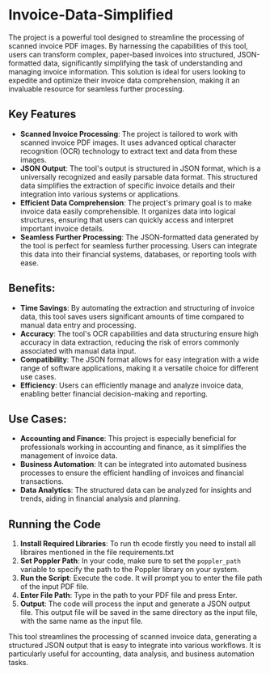 # Invoice-Data-Simplified

The project is a powerful tool designed to streamline the processing of scanned invoice PDF images. By harnessing the capabilities of this tool, users can transform complex, paper-based invoices into structured, JSON-formatted data, significantly simplifying the task of understanding and managing invoice information. This solution is ideal for users looking to expedite and optimize their invoice data comprehension, making it an invaluable resource for seamless further processing.

## Key Features
- **Scanned Invoice Processing**: The project is tailored to work with scanned invoice PDF images. It uses advanced optical character recognition (OCR) technology to extract text and data from these images.
- **JSON Output**: The tool's output is structured in JSON format, which is a universally recognized and easily parsable data format. This structured data simplifies the extraction of specific invoice details and their integration into various systems or applications.
- **Efficient Data Comprehension**: The project's primary goal is to make invoice data easily comprehensible. It organizes data into logical structures, ensuring that users can quickly access and interpret important invoice details.
- **Seamless Further Processing**: The JSON-formatted data generated by the tool is perfect for seamless further processing. Users can integrate this data into their financial systems, databases, or reporting tools with ease.

## Benefits:
- **Time Savings**: By automating the extraction and structuring of invoice data, this tool saves users significant amounts of time compared to manual data entry and processing.
- **Accuracy**: The tool's OCR capabilities and data structuring ensure high accuracy in data extraction, reducing the risk of errors commonly associated with manual data input.
- **Compatibility**: The JSON format allows for easy integration with a wide range of software applications, making it a versatile choice for different use cases.
- **Efficiency**: Users can efficiently manage and analyze invoice data, enabling better financial decision-making and reporting.

## Use Cases:
- **Accounting and Finance**: This project is especially beneficial for professionals working in accounting and finance, as it simplifies the management of invoice data.
- **Business Automation**: It can be integrated into automated business processes to ensure the efficient handling of invoices and financial transactions.
- **Data Analytics**: The structured data can be analyzed for insights and trends, aiding in financial analysis and planning.

## Running the Code
1. **Install Required Libraries**: To run th ecode firstly you need to install all libraires mentioned in the file requirements.txt
2. **Set Poppler Path**: In your code, make sure to set the `poppler_path` variable to specify the path to the Poppler library on your system.
3. **Run the Script**: Execute the code. It will prompt you to enter the file path of the input PDF file.
4. **Enter File Path**: Type in the path to your PDF file and press Enter.
5. **Output**: The code will process the input and generate a JSON output file. This output file will be saved in the same directory as the input file, with the same name as the input file.

This tool streamlines the processing of scanned invoice data, generating a structured JSON output that is easy to integrate into various workflows. It is particularly useful for accounting, data analysis, and business automation tasks.


